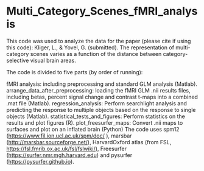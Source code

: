 # Multi_Category_Scenes_fMRI_analysis

This code was used to analyze the data for the paper (please cite if using this code): Kliger, L., & Yovel, G. (submitted). The representation of multi-category scenes varies as a function of the distance between category-selective visual brain areas.

The code is divided to five parts (by order of running):

fMRI analysis: including preprocessing and standard GLM analysis (Matlab).
arrange_data_after_preprocessing: loading the fMRI GLM .nii results files, including betas, percent signal change and contrast t-maps into a combined .mat file (Matlab).
regression_analysis: Perform searchlight analysis and predicting the response to multiple objects based on the response to single objects (Matlab).
statistical_tests_and_figures: Perform statistics on the results and plot figures (R).
plot_freesurfer_maps: Convert .nii maps to surfaces and plot on an inflated brain (Python)
The code uses spm12 (https://www.fil.ion.ucl.ac.uk/spm/doc/ ), marsbar (http://marsbar.sourceforge.net/), HarvardOxford atlas (from FSL, https://fsl.fmrib.ox.ac.uk/fsl/fslwiki/), Freesurfer (https://surfer.nmr.mgh.harvard.edu) and pysurfer (https://pysurfer.github.io).
